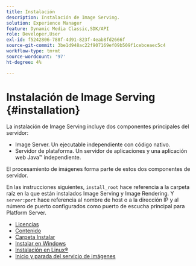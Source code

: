 ```yaml
---
title: Instalación
description: Instalación de Image Serving.
solution: Experience Manager
feature: Dynamic Media Classic,SDK/API
role: Developer,User
exl-id: f5242806-788f-4d91-823f-4eab8fd2666f
source-git-commit: 3be1d948ac22f907169ef09b509f1cebceaec5c4
workflow-type: tm+mt
source-wordcount: '97'
ht-degree: 4%

---
```


# Instalación de Image Serving {#installation}

La instalación de Image Serving incluye dos componentes principales del servidor:

* Image Server. Un ejecutable independiente con código nativo.
* Servidor de plataforma. Un servidor de aplicaciones y una aplicación web Java™ independiente.

El procesamiento de imágenes forma parte de estos dos componentes de servidor.

En las instrucciones siguientes, `install_root` hace referencia a la carpeta raíz en la que están instalados Image Serving y Image Rendering. Y `server:port` hace referencia al nombre de host o a la dirección IP y al número de puerto configurados como puerto de escucha principal para Platform Server.

* [Licencias](c-licensing.md)
* [Contenido](c-contents.md)
* [Carpeta Instalar](c-install-folder.md)
* [Instalar en Windows](t-installing-on-windows/t-installing-on-windows.md)
* [Instalación en Linux®](c-installing-linux/c-installing-linux.md)
* [Inicio y parada del servicio de imágenes](t-starting-and-stopping/t-starting-and-stopping.md)
